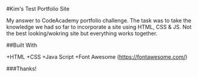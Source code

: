 #Kim's Test Portfolio Site

My answer to CodeAcademy portfolio challenge. The task was to take the knowledge we had so far to incorporate a site using HTML, CSS & JS. Not the best looking/wokring site but everything works together. 

##Built With

+HTML
+CSS
+Java Script
+Font Awesome (https://fontawesome.com/)

###Thanks!